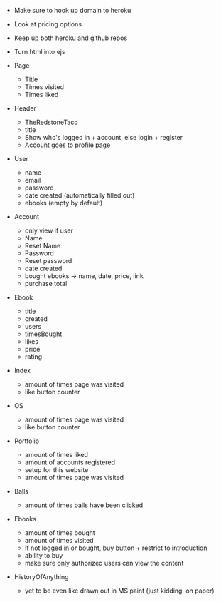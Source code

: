 * Make sure to hook up domain to heroku
* Look at pricing options
* Keep up both heroku and github repos
* Turn html into ejs

* Page
    * Title
    * Times visited
    * Times liked

* Header
    * TheRedstoneTaco
    * title
    * Show who's logged in + account, else login + register
    * Account goes to profile page

* User
    * name
    * email
    * password
    * date created (automatically filled out)
    * ebooks (empty by default)

* Account
    * only view if user
    * Name
    * Reset Name
    * Password
    * Reset password
    * date created
    * bought ebooks -> name, date, price, link
    * purchase total

* Ebook
    * title
    * created
    * users
    * timesBought
    * likes
    * price
    * rating

* Index
    * amount of times page was visited
    * like button counter

* OS
    * amount of times page was visited
    * like button counter

* Portfolio
    * amount of times liked
    * amount of accounts registered
    * setup for this website
    * amount of times page was visited

* Balls
    * amount of times balls have been clicked

* Ebooks
    * amount of times bought
    * amount of times visited
    * if not logged in or bought, buy button + restrict to introduction
    * ability to buy
    * make sure only authorized users can view the content

* HistoryOfAnything
    * yet to be even like drawn out in MS paint (just kidding, on paper)